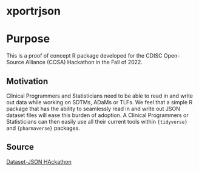 # xportrjson


# Purpose

This is a proof of concept R package developed for the CDISC Open-Source Alliance (COSA) Hackathon in the Fall of 2022.

## Motivation

Clinical Programmers and Statisticians need to be able to read in and write out data while working on SDTMs, ADaMs or TLFs.  We feel that a simple R package that has the ability to seamlessly read in and write out JSON dataset files will ease this burden of adoption.  A Clinical Programmers or Statisticians can then easily use all their current tools within `{tidyverse}` and `{pharmaverse}` packages.

## Source
[Dataset-JSON HAckathon](https://wiki.cdisc.org/display/DSJSONHACK/Dataset-JSON+Hackathon+Home)
